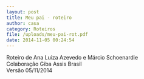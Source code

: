 ```yaml
---
layout: post
title: Meu pai - roteiro
author: casa
category: Roteiros
file: /uploads/meu-pai-rot.pdf
date: 2014-11-05 00:24:54
---
```

Roteiro de Ana Luiza Azevedo e Márcio Schoenardie\
Colaboração Giba Assis Brasil\
Versão 05/11/2014